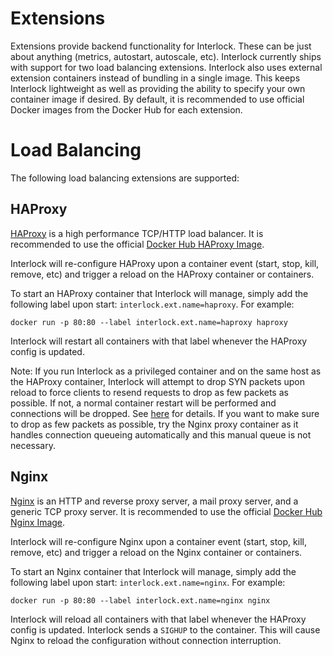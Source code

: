 # Extensions
Extensions provide backend functionality for Interlock.  These can be just
about anything (metrics, autostart, autoscale, etc).  Interlock currently
ships with support for two load balancing extensions.  Interlock also uses
external extension containers instead of bundling in a single image.  This
keeps Interlock lightweight as well as providing the ability to specify your
own container image if desired.  By default, it is recommended to use official
Docker images from the Docker Hub for each extension.

# Load Balancing
The following load balancing extensions are supported:

## HAProxy
[HAProxy](http://www.haproxy.org/) is a high performance TCP/HTTP load balancer.
It is recommended to use the official [Docker Hub HAProxy Image](https://hub.docker.com/_/haproxy/).

Interlock will re-configure HAProxy upon a container event (start, stop, kill, remove, etc)
and trigger a reload on the HAProxy container or containers.

To start an HAProxy container that Interlock will manage, simply add the following
label upon start: `interlock.ext.name=haproxy`.  For example:

`docker run -p 80:80 --label interlock.ext.name=haproxy haproxy`

Interlock will restart all containers with that label whenever the HAProxy config
is updated.

Note: If you run Interlock as a privileged container and on the same host
as the HAProxy container, Interlock will attempt to drop SYN packets upon
reload to force clients to resend requests to drop as few packets as possible.
If not, a normal container restart will be performed and connections will be
dropped.  See [here](http://marc.info/?l=haproxy&m=133262017329084&w=2) for
details.  If you want to make sure to drop as few packets as possible, try
the Nginx proxy container as it handles connection queueing automatically
and this manual queue is not necessary.

## Nginx
[Nginx](http://www.haproxy.org/) is an HTTP and reverse proxy server, 
a mail proxy server, and a generic TCP proxy server.
It is recommended to use the official [Docker Hub Nginx Image](https://hub.docker.com/_/nginx/).

Interlock will re-configure Nginx upon a container event (start, stop, kill, remove, etc)
and trigger a reload on the Nginx container or containers.

To start an Nginx container that Interlock will manage, simply add the following
label upon start: `interlock.ext.name=nginx`.  For example:

`docker run -p 80:80 --label interlock.ext.name=nginx nginx`

Interlock will reload all containers with that label whenever the HAProxy config
is updated.  Interlock sends a `SIGHUP` to the container.  This will cause
Nginx to reload the configuration without connection interruption.
